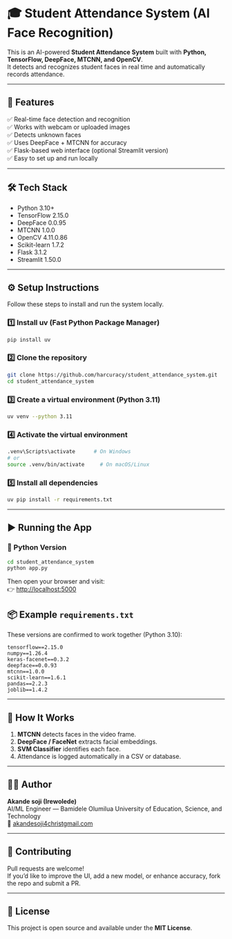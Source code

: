 # 🎓 Student Attendance System (AI Face Recognition)

This is an AI-powered **Student Attendance System** built with **Python, TensorFlow, DeepFace, MTCNN, and OpenCV**.  
It detects and recognizes student faces in real time and automatically records attendance.

---

## 🚀 Features

✅ Real-time face detection and recognition  
✅ Works with webcam or uploaded images  
✅ Detects unknown faces  
✅ Uses DeepFace + MTCNN for accuracy  
✅ Flask-based web interface (optional Streamlit version)  
✅ Easy to set up and run locally  

---

## 🛠️ Tech Stack

- Python 3.10+
- TensorFlow 2.15.0  
- DeepFace 0.0.95  
- MTCNN 1.0.0  
- OpenCV 4.11.0.86  
- Scikit-learn 1.7.2  
- Flask 3.1.2  
- Streamlit 1.50.0  

---

## ⚙️ Setup Instructions

Follow these steps to install and run the system locally.

### 1️⃣ Install uv (Fast Python Package Manager)

```bash
pip install uv
```

### 2️⃣ Clone the repository

```bash
git clone https://github.com/harcuracy/student_attendance_system.git
cd student_attendance_system
```

### 3️⃣ Create a virtual environment (Python 3.11)

```bash
uv venv --python 3.11
```

### 4️⃣ Activate the virtual environment

```bash
.venv\Scripts\activate      # On Windows
# or
source .venv/bin/activate     # On macOS/Linux
```

### 5️⃣ Install all dependencies

```bash
uv pip install -r requirements.txt
```

---

## ▶️ Running the App

### 🔹 Python Version

```bash
cd student_attendance_system
python app.py
```

Then open your browser and visit:  
👉 [http://localhost:5000](http://localhost:5000)


## 📦 Example `requirements.txt`

These versions are confirmed to work together (Python 3.10):

```
tensorflow==2.15.0
numpy==1.26.4
keras-facenet==0.3.2
deepface==0.0.93
mtcnn==1.0.0
scikit-learn==1.6.1
pandas==2.2.3
joblib==1.4.2

```

---

## 🧠 How It Works

1. **MTCNN** detects faces in the video frame.  
2. **DeepFace / FaceNet** extracts facial embeddings.  
3. **SVM Classifier** identifies each face.  
4. Attendance is logged automatically in a CSV or database.  

---

## 👩‍💻 Author

**Akande soji (Irewolede)**  
AI/ML Engineer — Bamidele Olumilua University of Education, Science, and Technology  
📧 [akandesoji4christgmail.com](mailto:akandesoji4christ@gmail.com)

---

## 🤝 Contributing

Pull requests are welcome!  
If you’d like to improve the UI, add a new model, or enhance accuracy, fork the repo and submit a PR.

---

## 🪪 License

This project is open source and available under the **MIT License**.
